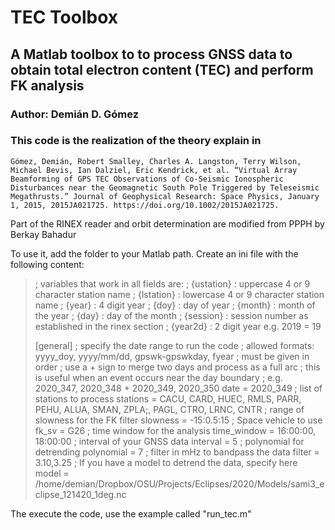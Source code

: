 # TEC Toolbox
## A Matlab toolbox to to process GNSS data to obtain total electron content (TEC) and perform FK analysis
### Author: Demián D. Gómez
### This code is the realization of the theory explain in 
``Gómez, Demián, Robert Smalley, Charles A. Langston, Terry Wilson, Michael Bevis, Ian Dalziel, Eric Kendrick, et al. “Virtual Array Beamforming of GPS TEC Observations of Co-Seismic Ionospheric Disturbances near the Geomagnetic South Pole Triggered by Teleseismic Megathrusts.” Journal of Geophysical Research: Space Physics, January 1, 2015, 2015JA021725. https://doi.org/10.1002/2015JA021725.``

Part of the RINEX reader and orbit determination are modified from PPPH by Berkay Bahadur

To use it, add the folder to your Matlab path. Create an ini file with the following content:

>; variables that work in all fields are: 
>; {ustation} : uppercase 4 or 9 character station name
>; {lstation} : lowercase 4 or 9 character station name
>; {year}     : 4 digit year 
>; {doy}      : day of year
>; {month}    : month of the year
>; {day}      : day of the month 
>; {session}  : session number as established in the rinex section
>; {year2d}   : 2 digit year e.g. 2019 = 19
>
>[general]
>; specify the date range to run the code
>; allowed formats: yyyy_doy, yyyy/mm/dd, gpswk-gpswkday, fyear
>; must be given in order
>; use a + sign to merge two days and process as a full arc
>; this is useful when an event occurs near the day boundary
>; e.g. 2020_347, 2020_348 + 2020_349, 2020_350
>date = 2020_349 
>; list of stations to process
>stations = CACU, CARD, HUEC, RMLS, PARR, PEHU, ALUA, SMAN, ZPLA;, PAGL, CTRO, LRNC, CNTR
>; range of slowness for the FK filter
>slowness = -15:0.5:15
>; Space vehicle to use
>fk_sv = G26
>; time window for the analysis
>time_window = 16:00:00, 18:00:00
>; interval of your GNSS data
>interval = 5
>; polynomial for detrending
>polynomial = 7
>; filter in mHz to bandpass the data
>filter = 3.10,3.25
>; If you have a model to detrend the data, specify here
>model = /home/demian/Dropbox/OSU/Projects/Eclipses/2020/Models/sami3_eclipse_121420_1deg.nc

The execute the code, use the example called "run_tec.m"
